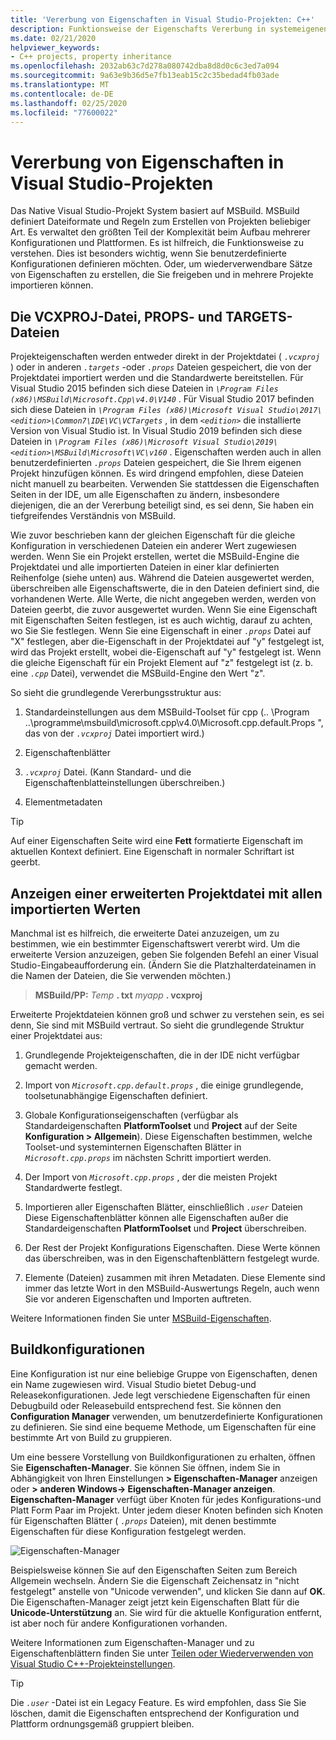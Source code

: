 ```yaml
---
title: 'Vererbung von Eigenschaften in Visual Studio-Projekten: C++'
description: Funktionsweise der Eigenschafts Vererbung in systemeigenen (MSBuild) Visual Studio C++ -Projekten.
ms.date: 02/21/2020
helpviewer_keywords:
- C++ projects, property inheritance
ms.openlocfilehash: 2032ab63c7d278a080742dba8d8d0c6c3ed7a094
ms.sourcegitcommit: 9a63e9b36d5e7fb13eab15c2c35bedad4fb03ade
ms.translationtype: MT
ms.contentlocale: de-DE
ms.lasthandoff: 02/25/2020
ms.locfileid: "77600022"
---
```

# <a name="property-inheritance-in-visual-studio-projects"></a>Vererbung von Eigenschaften in Visual Studio-Projekten

Das Native Visual Studio-Projekt System basiert auf MSBuild. MSBuild definiert Dateiformate und Regeln zum Erstellen von Projekten beliebiger Art. Es verwaltet den größten Teil der Komplexität beim Aufbau mehrerer Konfigurationen und Plattformen. Es ist hilfreich, die Funktionsweise zu verstehen. Dies ist besonders wichtig, wenn Sie benutzerdefinierte Konfigurationen definieren möchten. Oder, um wiederverwendbare Sätze von Eigenschaften zu erstellen, die Sie freigeben und in mehrere Projekte importieren können.

## <a name="the-vcxproj-file-props-files-and-targets-files"></a>Die VCXPROJ-Datei, PROPS- und TARGETS-Dateien

Projekteigenschaften werden entweder direkt in der Projektdatei ( *`.vcxproj`* ) oder in anderen *`.targets`* -oder *`.props`* Dateien gespeichert, die von der Projektdatei importiert werden und die Standardwerte bereitstellen. Für Visual Studio 2015 befinden sich diese Dateien in *`\Program Files (x86)\MSBuild\Microsoft.Cpp\v4.0\V140`* . Für Visual Studio 2017 befinden sich diese Dateien in *`\Program Files (x86)\Microsoft Visual Studio\2017\<edition>\Common7\IDE\VC\VCTargets`* , in dem *`<edition>`* die installierte Version von Visual Studio ist. In Visual Studio 2019 befinden sich diese Dateien in *`\Program Files (x86)\Microsoft Visual Studio\2019\<edition>\MSBuild\Microsoft\VC\v160`* . Eigenschaften werden auch in allen benutzerdefinierten *`.props`* Dateien gespeichert, die Sie Ihrem eigenen Projekt hinzufügen können. Es wird dringend empfohlen, diese Dateien nicht manuell zu bearbeiten. Verwenden Sie stattdessen die Eigenschaften Seiten in der IDE, um alle Eigenschaften zu ändern, insbesondere diejenigen, die an der Vererbung beteiligt sind, es sei denn, Sie haben ein tiefgreifendes Verständnis von MSBuild.

Wie zuvor beschrieben kann der gleichen Eigenschaft für die gleiche Konfiguration in verschiedenen Dateien ein anderer Wert zugewiesen werden. Wenn Sie ein Projekt erstellen, wertet die MSBuild-Engine die Projektdatei und alle importierten Dateien in einer klar definierten Reihenfolge (siehe unten) aus. Während die Dateien ausgewertet werden, überschreiben alle Eigenschaftswerte, die in den Dateien definiert sind, die vorhandenen Werte. Alle Werte, die nicht angegeben werden, werden von Dateien geerbt, die zuvor ausgewertet wurden. Wenn Sie eine Eigenschaft mit Eigenschaften Seiten festlegen, ist es auch wichtig, darauf zu achten, wo Sie Sie festlegen. Wenn Sie eine Eigenschaft in einer *`.props`* Datei auf "X" festlegen, aber die-Eigenschaft in der Projektdatei auf "y" festgelegt ist, wird das Projekt erstellt, wobei die-Eigenschaft auf "y" festgelegt ist. Wenn die gleiche Eigenschaft für ein Projekt Element auf "z" festgelegt ist (z. b. eine *`.cpp`* Datei), verwendet die MSBuild-Engine den Wert "z".

So sieht die grundlegende Vererbungsstruktur aus:

1. Standardeinstellungen aus dem MSBuild-Toolset für cpp (.. \Program ..\programme\msbuild\microsoft.cpp\v4.0\Microsoft.cpp.default.Props ", das von der *`.vcxproj`* Datei importiert wird.)

1. Eigenschaftenblätter

1. *`.vcxproj`* Datei. (Kann Standard- und die Eigenschaftenblatteinstellungen überschreiben.)

1. Elementmetadaten

> [!TIP]
> Auf einer Eigenschaften Seite wird eine **Fett** formatierte Eigenschaft im aktuellen Kontext definiert. Eine Eigenschaft in normaler Schriftart ist geerbt.

## <a name="view-an-expanded-project-file-with-all-imported-values"></a>Anzeigen einer erweiterten Projektdatei mit allen importierten Werten

Manchmal ist es hilfreich, die erweiterte Datei anzuzeigen, um zu bestimmen, wie ein bestimmter Eigenschaftswert vererbt wird. Um die erweiterte Version anzuzeigen, geben Sie folgenden Befehl an einer Visual Studio-Eingabeaufforderung ein. (Ändern Sie die Platzhalterdateinamen in die Namen der Dateien, die Sie verwenden möchten.)

> **MSBuild/PP:** _Temp_ **. txt** _myapp_ **. vcxproj**

Erweiterte Projektdateien können groß und schwer zu verstehen sein, es sei denn, Sie sind mit MSBuild vertraut. So sieht die grundlegende Struktur einer Projektdatei aus:

1. Grundlegende Projekteigenschaften, die in der IDE nicht verfügbar gemacht werden.

1. Import von *`Microsoft.cpp.default.props`* , die einige grundlegende, toolsetunabhängige Eigenschaften definiert.

1. Globale Konfigurationseigenschaften (verfügbar als Standardeigenschaften **PlatformToolset** und **Project** auf der Seite **Konfiguration > Allgemein**). Diese Eigenschaften bestimmen, welche Toolset-und systeminternen Eigenschaften Blätter in *`Microsoft.cpp.props`* im nächsten Schritt importiert werden.

1. Der Import von *`Microsoft.cpp.props`* , der die meisten Projekt Standardwerte festlegt.

1. Importieren aller Eigenschaften Blätter, einschließlich *`.user`* Dateien Diese Eigenschaftenblätter können alle Eigenschaften außer die Standardeigenschaften **PlatformToolset** und **Project** überschreiben.

1. Der Rest der Projekt Konfigurations Eigenschaften. Diese Werte können das überschreiben, was in den Eigenschaftenblättern festgelegt wurde.

1. Elemente (Dateien) zusammen mit ihren Metadaten. Diese Elemente sind immer das letzte Wort in den MSBuild-Auswertungs Regeln, auch wenn Sie vor anderen Eigenschaften und Importen auftreten.

Weitere Informationen finden Sie unter [MSBuild-Eigenschaften](/visualstudio/msbuild/msbuild-properties).

## <a name="build-configurations"></a>Buildkonfigurationen

Eine Konfiguration ist nur eine beliebige Gruppe von Eigenschaften, denen ein Name zugewiesen wird. Visual Studio bietet Debug-und Releasekonfigurationen. Jede legt verschiedene Eigenschaften für einen Debugbuild oder Releasebuild entsprechend fest. Sie können den **Configuration Manager** verwenden, um benutzerdefinierte Konfigurationen zu definieren. Sie sind eine bequeme Methode, um Eigenschaften für eine bestimmte Art von Build zu gruppieren.

Um eine bessere Vorstellung von Buildkonfigurationen zu erhalten, öffnen Sie **Eigenschaften-Manager**. Sie können Sie öffnen, indem Sie in Abhängigkeit von Ihren Einstellungen **> Eigenschaften-Manager** anzeigen oder **> anderen Windows-> Eigenschaften-Manager anzeigen**. **Eigenschaften-Manager** verfügt über Knoten für jedes Konfigurations-und Platt Form Paar im Projekt. Unter jedem dieser Knoten befinden sich Knoten für Eigenschaften Blätter ( *`.props`* Dateien), mit denen bestimmte Eigenschaften für diese Konfiguration festgelegt werden.

![Eigenschaften-Manager](media/property-manager.png "Eigenschaften-Manager")

Beispielsweise können Sie auf den Eigenschaften Seiten zum Bereich Allgemein wechseln. Ändern Sie die Eigenschaft Zeichensatz in "nicht festgelegt" anstelle von "Unicode verwenden", und klicken Sie dann auf **OK**. Die Eigenschaften-Manager zeigt jetzt kein Eigenschaften Blatt für die **Unicode-Unterstützung** an. Sie wird für die aktuelle Konfiguration entfernt, ist aber noch für andere Konfigurationen vorhanden.

Weitere Informationen zum Eigenschaften-Manager und zu Eigenschaftenblättern finden Sie unter [Teilen oder Wiederverwenden von Visual Studio C++-Projekteinstellungen](create-reusable-property-configurations.md).

> [!TIP]
> Die *`.user`* -Datei ist ein Legacy Feature. Es wird empfohlen, dass Sie Sie löschen, damit die Eigenschaften entsprechend der Konfiguration und Plattform ordnungsgemäß gruppiert bleiben.
